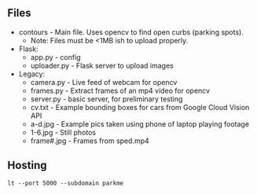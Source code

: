 #

## Files
* contours - Main file. Uses opencv to find open curbs (parking spots).
	* Note: Files must be <1MB ish to upload properly.
* Flask:
	* app.py - config
	* uploader.py - Flask server to upload images
* Legacy:
	* camera.py - Live feed of webcam for opencv
	* frames.py - Extract frames of an mp4 video for opencv
	* server.py - basic server, for preliminary testing
	* cv.txt - Example bounding boxes for cars from Google Cloud Vision API
	* a-d.jpg - Example pics taken using phone of laptop playing footage
	* 1-6.jpg - Still photos
	* frame#.jpg - Frames from sped.mp4
	

## Hosting

`lt --port 5000 --subdomain parkme`